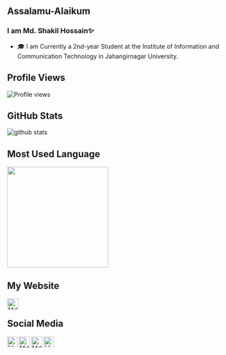 ## Assalamu-Alaikum
### I am Md. Shakil Hossain✨
- 🎓 I am Currently a 2nd-year Student at the Institute of Information and Communication Technology in Jahangirnagar University. 

## Profile Views
![Profile views](https://gpvc.arturio.dev/shakiliitju)

## GitHub Stats

![github stats](https://github-readme-stats.vercel.app/api?username=shakiliitju&show_icons=true&theme=radica)
          
## Most Used Language

<img height="235cm" src="https://github-readme-stats.vercel.app/api/top-langs/?username=shakiliitju&theme=buefy&layout=compact"  />

## My Website 
<a href="https://sites.google.com/view/md-hossain">
   <img align="left" alt="Md. Shakil Hossain | Website" width="26px" src="https://github.com/shakiliitju/shakiliitju/blob/main/world-wide-web.svg" />
  </a>
<br>

## Social Media

<a href="https://in.linkedin.com/in/md-shakil-hossain">
   <img align="left" alt="Md. Shakil Hossain | Linkedin" width="24px" src="https://github.com/piyushP7pravin/piyushP7pravin/blob/master/Linkedin.svg" />
  </a>
  <a href="https://www.facebook.com/shakiliitju">
   <img align="left" alt="Md. Shakil Hossain | Facebook" width="26px" src="https://github.com/shakiliitju/shakiliitju/blob/main/facebook.svg" />
</a>
  <a href="https://twitter.com/shakiliitju">
    <img align="left" alt="Md. Shakil Hossain | Twitter" width="26px" src="https://github.com/piyushP7pravin/piyushP7pravin/blob/master/Twitter.svg" />
  </a>
  <a href="https://www.instagram.com/shakiliitju/">
    <img align="left" alt="Md. Shakil Hossain | Instagram" width="24px" src="https://github.com/piyushP7pravin/piyushP7pravin/blob/master/Instagram.svg" />
  </a>
  




